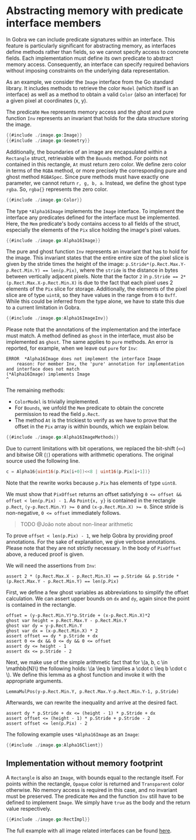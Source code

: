 # Abstracting memory with predicate interface members

In Gobra we can include predicate signatures within an interface.
This feature is particularly significant for abstracting memory, as interfaces define methods rather than fields, so we cannot specify access to concrete fields.
Each implementation must define its own predicate to abstract memory access.
Consequently, an interface can specify required behaviors without imposing constraints on the underlying data representation.

As an example, we consider the `Image` interface from the Go standard library.
It includes methods to retrieve the color `Model` (which itself is an interface) as well as a method to obtain a valid `Color` (also an interface) for a given pixel at coordinates (x, y).

The predicate `Mem` represents memory access and the ghost and pure function `Inv` represents an invariant that holds for the data structure storing the image.
``` go
{{#include ./image.go:Image}}
{{#include ./image.go:Geometry}}
```
<!-- make it pure to use in specs for At -->
Additionally, the boundaries of an image are encapsulated within a `Rectangle` struct, retrievable with the `Bounds` method.
For points not contained in this rectangle, `At` must return zero color.
We define zero color in terms of the `RGBA` method, or more precisely the corresponding pure and ghost method `RGBASpec`.
Since pure methods must have exactly one parameter, we cannot return `r, g, b, a`.
Instead, we define the ghost type `rgba`.
So, `rgba{}` represents the zero color.
``` go
{{#include ./image.go:Color}}
```

The type `*Alpha16Image` implements the `Image` interface.
To implement the interface any predicates defined for the interface must be implemented.
Here, the `Mem` predicate's body contains access to all fields of the struct, especially the elements of the `Pix` slice holding the image's pixel values.
``` go
{{#include ./image.go:Alpha16Image}}
```
The pure and ghost function `Inv` represents an invariant that has to hold for the image.
This invariant states that the entire entire size of the pixel slice is given by the stride times the height of the image:
`p.Stride*(p.Rect.Max.Y-p.Rect.Min.Y) == len(p.Pix)`,
where the `stride` is the distance in bytes between vertically adjacent pixels.
Note that the factor `2` in `p.Stride == 2*(p.Rect.Max.X-p.Rect.Min.X)` is due to the fact that each pixel uses 2 elements of the `Pix` slice for storage.
Additionally, the elements of the pixel slice are of type `uint8`, so they have values in the range from `0` to `0xff`.
While this could be inferred from the type alone, we have to state this due to a current limitation in Gobra.

``` go
{{#include ./image.go:Alpha16ImageInv}}
```

Please note that the annotations of the implementation and the interface must match.
A method defined as `ghost` in the interface, must also be implemented as `ghost`.
The same applies to `pure` methods.
An error is reported, for example, when we leave out `pure` for `Inv`:
``` text
ERROR  *Alpha16Image does not implement the interface Image
	reason: For member Inv, the 'pure' annotation for implementation and interface does not match
(*Alpha16Image) implements Image
^
```

The remaining methods:
- `ColorModel` is trivially implemented.
- For `Bounds`, we unfold the `Mem` predicate to obtain the concrete permission to read the field `p.Rect`.
- The method `At` is the trickiest to verify as we have to prove that the offset in the `Pix` array is within bounds, which we explain below.

``` go
{{#include ./image.go:Alpha16ImageMethods}}
```

Due to current limitations with bit operations, we replaced the bit-shift (`<<`) and bitwise OR (`|`) operations with arithmetic operations.
The original source used the following line.
``` go
c = Alpha16{uint16(p.Pix[i+0])<<8 | uint16(p.Pix[i+1])}
```
Note that the rewrite works because `p.Pix` has elements of type `uint8`.

We must show that `PixOffset` returns an offset satisfying `0 <= offset && offset < len(p.Pix) - 1`.
As `Point{x, y}` is contained in the rectangle `p.Rect`, `(y-p.Rect.Min.Y) >= 0` and `(x-p.Rect.Min.X) >= 0`.
Since stride is non-negative, `0 <= offset` immediately follows.

> TODO @João 
>   note about non-linear arithmetic

To prove `offset < len(p.Pix) - 1`, we help Gobra by providing proof annotations.
For the sake of explanation, we give verbose annotations.
Please note that they are not strictly necessary.
In the body of `PixOffset` above, a reduced proof is given.

We will need the assertions from `Inv`:
``` gobra
assert 2 * (p.Rect.Max.X - p.Rect.Min.X) == p.Stride && p.Stride * (p.Rect.Max.Y - p.Rect.Min.Y) == len(p.Pix)
```
First, we define a few ghost variables as abbreviations to simplify the offset calculation.
We can assert upper bounds on `dx` and `dy`, again since the point is contained in the rectangle.
``` gobra
offset = (y-p.Rect.Min.Y)*p.Stride + (x-p.Rect.Min.X)*2
ghost var height = p.Rect.Max.Y - p.Rect.Min.Y
ghost var dy = y-p.Rect.Min.Y
ghost var dx = (x-p.Rect.Min.X) * 2
assert offset == dy * p.Stride + dx
assert 0 <= dx && 0 <= dy && 0 <= offset
assert dy <= height - 1
assert dx <= p.Stride - 2
```
Next, we make use of the simple arithmetic fact that for \\(a, b, c \in \mathbb{N}\\) the following holds:
\\(a \leq b \implies a \cdot c \leq b \cdot c \\).
We define this lemma as a ghost function and invoke it with the appropriate arguments.
``` gobra
LemmaMulPos(y-p.Rect.Min.Y, p.Rect.Max.Y-p.Rect.Min.Y-1, p.Stride)
```
Afterwards, we can rewrite the inequality and arrive at the desired fact.
``` gobra
assert dy * p.Stride + dx <= (height - 1) * p.Stride + dx
assert offset <= (height - 1) * p.Stride + p.Stride - 2
assert offset <= len(p.Pix) - 2
```
The following example uses `*Alpha16Image` as an `Image`:
``` go
{{#include ./image.go:Alpha16Client}}
```

## Implementation without memory footprint
A `Rectangle` is also an `Image`, with bounds equal to the rectangle itself.
For points within the rectangle, `Opaque` color is returned and `Transparent` color otherwise.
No memory access is required in this case, and no invariant must be preserved.
The predicate `Mem` and the function `Inv` still have to be defined to implement `Image`.
We simply have `true` as the body and the return value respectively.
``` go verifies
{{#include ./image.go:RectImpl}}
```

The full example with all image related interfaces can be found [here](./image.md).
